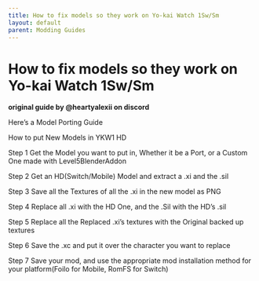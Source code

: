 ```yaml
---
title: How to fix models so they work on Yo-kai Watch 1Sw/Sm
layout: default
parent: Modding Guides
---
```


# How to fix models so they work on Yo-kai Watch 1Sw/Sm
**original guide by @heartyalexii on discord**

Here’s a Model Porting Guide

How to put New Models in YKW1 HD

Step 1
Get the Model you want to put in, Whether it be a Port, or a Custom One made with Level5BlenderAddon

Step 2
Get an HD(Switch/Mobile) Model and extract a .xi and the .sil

Step 3
Save all the Textures of all the .xi in the new model as PNG

Step 4
Replace all .xi with the HD One, and the .Sil with the HD’s .sil

Step 5
Replace all the Replaced .xi’s textures with the Original backed up textures

Step 6
Save the .xc and put it over the character you want to replace

Step 7
Save your mod, and use the appropriate mod installation method for your platform(Foilo for Mobile, RomFS for Switch)
